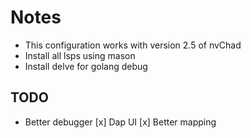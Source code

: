 # Notes

 - This configuration works with version 2.5 of nvChad
 - Install all lsps using mason
 - Install delve for golang debug

## TODO
 - Better debugger
    [x] Dap UI
    [x] Better mapping
